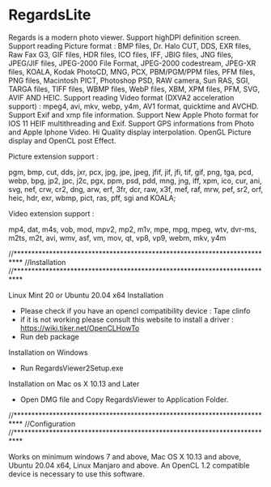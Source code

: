 # RegardsLite

Regards is a modern photo viewer. 
Support highDPI definition screen.
Support reading Picture format :  BMP files, Dr. Halo CUT, DDS, EXR files, Raw Fax G3, GIF files, HDR files, ICO files, IFF, JBIG files, JNG files, JPEG/JIF files, JPEG-2000 File Format, JPEG-2000 codestream, JPEG-XR files, KOALA, Kodak PhotoCD, MNG, PCX, PBM/PGM/PPM files, PFM files, PNG files, Macintosh PICT, Photoshop PSD, RAW camera, Sun RAS, SGI, TARGA files, TIFF files, WBMP files, WebP files, XBM, XPM files, PFM, SVG, AVIF AND HEIC.
Support reading Video format (DXVA2 acceleration support) : mpeg4, avi, mkv, webp, y4m, AV1 format, quicktime and AVCHD.
Support Exif and xmp file information.
Support New Apple Photo format for IOS 11 HEIF multithreading and Exif.
Support GPS informations from Photo and Apple Iphone Video. 
Hi Quality display interpolation. 
OpenGL Picture display and OpenCL post Effect.

Picture extension support :

pgm, bmp, cut, dds, jxr, pcx, jpg, jpe, jpeg, jfif, jif, jfi, tif, gif, png, tga, pcd, webp, bpg, jp2, jpc, j2c, pgx, ppm, psd, pdd, mng, jng, iff, xpm, ico, cur, ani, svg, nef, crw, cr2, dng, arw, erf, 3fr, dcr, raw, x3f, mef, raf, mrw, pef, sr2, orf, heic, hdr, exr, wbmp, pict, ras, pff, sgi and KOALA;

Video extension support :

mp4, dat, m4s, vob, mod, mpv2, mp2, m1v, mpe, mpg, mpeg, wtv, dvr-ms, m2ts, m2t, avi, wmv, asf, vm, mov, qt, vp8, vp9, webm, mkv, y4m

//**************************************************************************
//Installation
//**************************************************************************

Linux Mint 20 or Ubuntu 20.04 x64 Installation
- Please check if you have an opencl compatibility device :
Tape clinfo 
- if it is not working please consult this website to install a driver :
https://wiki.tiker.net/OpenCLHowTo
- Run deb package

Installation on Windows
- Run RegardsViewer2Setup.exe

Installation on Mac os X 10.13 and Later
- Open DMG file and Copy RegardsViewer to Application Folder.

//**************************************************************************
//Configuration
//**************************************************************************

Works on minimum windows 7 and above, Mac OS X 10.13 and above, Ubuntu 20.04 x64, Linux Manjaro and above. 
An OpenCL 1.2 compatible device is necessary to use this software.
